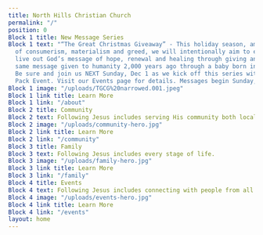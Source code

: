 ```yaml
---
title: North Hills Christian Church
permalink: "/"
position: 0
Block 1 title: New Message Series
Block 1 text: "“The Great Christmas Giveaway” - This holiday season, amidst a flood
  of consumerism, materialism and greed, we will intentionally aim to encounter and
  live out God’s message of hope, renewal and healing through giving and serving…the
  same message given to humanity 2,000 years ago through a baby born in Bethlehem.
  Be sure and join us NEXT Sunday, Dec 1 as we kick off this series with our Meal
  Pack Event. Visit our Events page for details. Messages begin Sunday, December 8th."
Block 1 image: "/uploads/TGCG%20narrowed.001.jpeg"
Block 1 link title: Learn More
Block 1 link: "/about"
Block 2 title: Community
Block 2 text: Following Jesus includes serving His community both locally and globally.
Block 2 image: "/uploads/community-hero.jpg"
Block 2 link title: Learn More
Block 2 link: "/community"
Block 3 title: Family
Block 3 text: Following Jesus includes every stage of life.
Block 3 image: "/uploads/family-hero.jpg"
Block 3 link title: Learn More
Block 3 link: "/family"
Block 4 title: Events
Block 4 text: Following Jesus includes connecting with people from all walks of life.
Block 4 image: "/uploads/events-hero.jpg"
Block 4 link title: Learn More
Block 4 link: "/events"
layout: home
---
```


